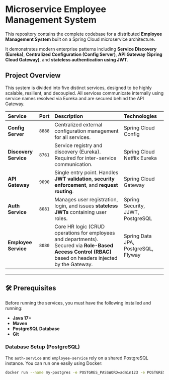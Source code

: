 # Microservice Employee Management System

This repository contains the complete codebase for a distributed **Employee Management System** built on a Spring Cloud microservice architecture.

It demonstrates modern enterprise patterns including **Service Discovery (Eureka)**, **Centralized Configuration (Config Server)**, **API Gateway (Spring Cloud Gateway)**, and **stateless authentication using JWT**.

## Project Overview

This system is divided into five distinct services, designed to be highly scalable, resilient, and decoupled. All services communicate internally using service names resolved via Eureka and are secured behind the API Gateway.

| Service | Port | Description | Technologies |
| :--- | :--- | :--- | :--- |
| **Config Server** | `8888` | Centralized external configuration management for all services. | Spring Cloud Config |
| **Discovery Service** | `8761` | Service registry and discovery (Eureka). Required for inter-service communication. | Spring Cloud Netflix Eureka |
| **API Gateway** | `9090` | Single entry point. Handles **JWT validation**, **security enforcement**, and **request routing**. | Spring Cloud Gateway |
| **Auth Service** | `8081` | Manages user registration, login, and issues **stateless JWTs** containing user roles. | Spring Security, JJWT, PostgreSQL |
| **Employee Service** | `8080` | Core HR logic (CRUD operations for employees and departments). Secured via **Role-Based Access Control (RBAC)** based on headers injected by the Gateway. | Spring Data JPA, PostgreSQL, Flyway |

---

## 🛠️ Prerequisites

Before running the services, you must have the following installed and running:

* **Java 17+**
* **Maven**
* **PostgreSQL Database**
* **Git**

### Database Setup (PostgreSQL)

The `auth-service` and `employee-service` rely on a shared PostgreSQL instance. You can run one easily using Docker:

```bash
docker run --name my-postgres -e POSTGRES_PASSWORD=admin123 -e POSTGRES_USER=postgres -e POSTGRES_DB=employee_db -p 5432:5432 -d postgres